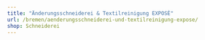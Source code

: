```yaml
---
title: "Änderungsschneiderei & Textilreinigung EXPOSÈ"
url: /bremen/aenderungsschneiderei-und-textilreinigung-expose/
shop: Schneiderei
---
```

